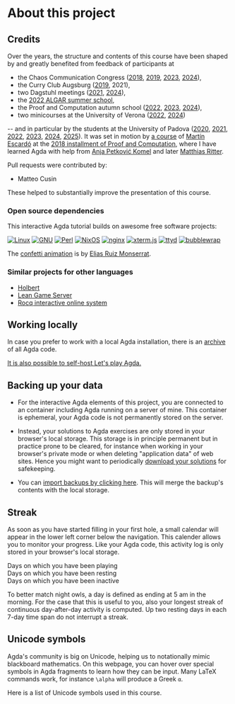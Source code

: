 # About this project

## Credits

Over the years, the structure and contents of this course have been shaped by
and greatly benefited from feedback of participants at

- the Chaos Communication Congress
  ([2018](https://events.ccc.de/congress/2018/wiki/index.php/Session:Formalizing_mathematics_in_the_proof_assistant_Agda),
  [2019](https://events.ccc.de/congress/2019/wiki/index.php/Session:Formalizing_mathematics_in_the_proof_assistant_Agda),
  [2023](https://events.ccc.de/congress/2023/hub/en/event/formalizing-mathematics-in-the-proof-assistant-agd/),
  [2024](https://events.ccc.de/congress/2024/hub/en/event/wondrous-mathematics-how-a-group-of-theorists-reso/)),
- the Curry Club Augsburg
  ([2019](https://curry-club-augsburg.de/posts/2019-02-19-treffen-47.html), 2021),
- two Dagstuhl meetings
  ([2021](https://www.dagstuhl.de/de/seminars/seminar-calendar/seminar-details/21472),
  [2024](https://www.dagstuhl.de/de/seminars/seminar-calendar/seminar-details/24021)),
- the [2022 ALGAR summer school](https://www.uantwerpen.be/en/summer-winter-schools/algar/programme/previous-editions/2022/content-description/),
- the Proof and Computation autumn school
  ([2022](https://www.mathematik.uni-muenchen.de/~schwicht/pc22.php),
  [2023](https://www.mathematik.uni-muenchen.de/~schwicht/pc23.php),
  [2024](https://www.mathematik.uni-muenchen.de/~schwicht/pc24.php)),
- two minicourses at the University of Verona
  ([2022](https://ct.quasicoherent.io/),
  [2024](https://rt.quasicoherent.io/))

-- and in particular by the students at the University of Padova
([2020](https://agdapad.quasicoherent.io/~Agda_in_Padova/),
[2021](https://agdapad.quasicoherent.io/~AgdaInPadova/),
[2022](https://agdapad.quasicoherent.io/~AgdaPadova/),
[2023](https://agdapad.quasicoherent.io/~Padova/),
[2024](https://agdapad.quasicoherent.io/~Padova2024/),
[2025](https://agdapad.quasicoherent.io/~Padova2025/)). It was set in motion by
[a course](https://martinescardo.github.io/pc2018/pc2018.pdf) of
[Martín Escardó](https://martinescardo.github.io/) at the
[2018 installment of Proof and Computation](https://www.mathematik.uni-muenchen.de/~schwicht/pc18.php),
where I have learned Agda with help from [Anja Petković Komel](https://anjapetkovic.com/)
and later [Matthias Ritter](https://mathoverflow.net/users/166281/matthias-hutzler).

Pull requests were contributed by:

- Matteo Cusin

These helped to substantially improve the presentation of this course.


### Open source dependencies

This interactive Agda tutorial builds on awesome free software projects:

<div class="logos">
<a href="https://www.linux.org/"><img src="images/linux.svg" alt="Linux"></a>
<a href="https://www.gnu.org/"><img src="images/gnu.svg" alt="GNU"></a>
<a href="https://perl.org/"><img src="images/perl.svg" alt="Perl"></a>
<a href="https://nixos.org/"><img src="images/nixos.svg" alt="NixOS"></a>
<a href="https://nginx.org/"><img src="images/nginx.svg" alt="nginx"></a>
<a href="https://xtermjs.org/"><img src="images/xtermjs.svg" alt="xterm.js"></a>
<a href="https://github.com/tsl0922/ttyd"><img src="images/ttyd.svg" alt="ttyd"></a>
<a href="https://github.com/containers/bubblewrap"><img src="images/bubblewrap.svg" alt="bubblewrap"></a>
</div>

The [confetti animation](javascript:showConfetti()) is by
[Elias Ruiz Monserrat](https://gist.github.com/elrumo/3055a9163fd2d0d19f323db744b0a094).


### Similar projects for other languages

- [Holbert](https://liamoc.net/holbert/)
- [Lean Game Server](https://adam.math.hhu.de/)
- [Rocq interactive online system](https://coq.vercel.app/)


## Working locally

In case you prefer to work with a local Agda installation, there is an
[archive](Padova2025.zip) of all Agda code.

[It is also possible to self-host Let's play Agda.](https://github.com/iblech/lets-play-agda/)


## Backing up your data

- For the interactive Agda elements of this project, you are connected to an
  container including Agda running on a server of mine. This container is ephemeral,
  your Agda code is not permanently stored on the server.

- Instead, your solutions to Agda exercises are only stored in your browser's local
  storage. This storage is in principle permanent but in practice prone to be
  cleared, for instance when working in your browser's private mode or when
  deleting "application data" of web sites. Hence you might want to
  periodically [download your solutions](javascript:downloadLocalStorage()) for safekeeping.

- You can [import backups by clicking here](javascript:importIntoLocalStorage()).
  This will merge the backup's contents with the local storage.


## Streak

As soon as you have started filling in your first hole, a small calendar will
appear in the lower left corner below the navigation. This calender allows you
to monitor your progress. Like your Agda code, this activity log is only stored
in your browser's local storage.

<span class="daybox active"></span> Days on which you have been playing<br>
<span class="daybox resting"></span> Days on which you have been resting<br>
<span class="daybox inactive"></span> Days on which you have been inactive

To better match night owls, a day is defined as ending at 5 am in the morning.
For the case that this is useful to you, also your longest streak of continuous
day-after-day activity is computed. Up two resting days in each 7-day time span
do not interrupt a streak.


## Unicode symbols

Agda's community is big on Unicode, helping us to notationally mimic
blackboard mathematics. On this webpage, you can hover over special symbols in
Agda fragments to learn how they can be input. Many LaTeX commands work, for
instance `\alpha` will produce a Greek `α`.

Here is a list of Unicode symbols used in this course.


<script>
  window.onload = function () {
    let table = document.getElementById("char-table");

    for(const symbol of Object.keys(characterDescriptions).toSorted()) {
      const tr = document.createElement("tr");

      const td1 = document.createElement("td");
      td1.appendChild(document.createTextNode(symbol));

      const td2  = document.createElement("td");
      const code = document.createElement("code");
      code.appendChild(document.createTextNode(characterDescriptions[symbol]));
      td2.appendChild(code);

      tr.appendChild(td1);
      tr.appendChild(td2);
      table.appendChild(tr);
    }
  };
</script>

<div style="column-count: 2"><table id="char-table">
</table></div>

<!--
```
module Padova2025.Welcome.About where
```
-->

